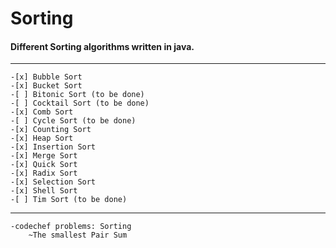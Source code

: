 # Sorting
#### Different Sorting algorithms written in java. 
***

    -[x] Bubble Sort 
    -[x] Bucket Sort 
    -[ ] Bitonic Sort (to be done)
    -[ ] Cocktail Sort (to be done)
    -[x] Comb Sort
    -[ ] Cycle Sort (to be done)
    -[x] Counting Sort
    -[x] Heap Sort
    -[x] Insertion Sort
    -[x] Merge Sort
    -[x] Quick Sort
    -[x] Radix Sort
    -[x] Selection Sort
    -[x] Shell Sort
    -[ ] Tim Sort (to be done)

***

    -codechef problems: Sorting
        ~The smallest Pair Sum
